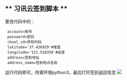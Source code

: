 ## ** 习讯云签到脚本 ** ##

更改代码中的： 

     account=账号
     password=密码
     chool_id=学校代码
     latitude='37.426929'#维度
     longitude='121.510359'#经度
	 address=签到地址
	 address_name=签到地点名称

运行代码即可，所需环境python3，最后打印签到返回信息
![](https://i.imgur.com/lLzigIM.jpg)
